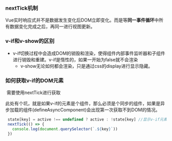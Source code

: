 ### nextTick机制

​	Vue实时响应式并不是数据发生变化后DOM立即变化。而是等**同一事件循环**中所有数据变化完成之后，再同一进行视图更新。

### v-if和v-show的区别

- v-if切换过程中会造成DOM的销毁和渲染，使得组件内部事件监听器和子组件进行销毁和重建。v-if是惰性的，如果一开始为false就不会渲染
  - ​v-show无论如何都会渲染，只是通过css的display进行显示隐藏。


### 如何获取v-if的DOM元素

​	需要使用nextTick进行获取

​	此处有个坑，就是如果v-if的元素是个组件，那么必须是个同步的组件，如果是异步加载的组件(defineAsyncComponent)会出现第一次获取不到DOM的情况。

```js
 state[key] = active !== undefined ? active : !state[key] //显示v-if元素
 nextTick(() => {
   console.log(document.querySelector(`.${key}`))
 })
```

